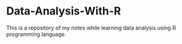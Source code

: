 Data-Analysis-With-R
====================

This is a repository of my notes while learning data analysis using R programming language.
